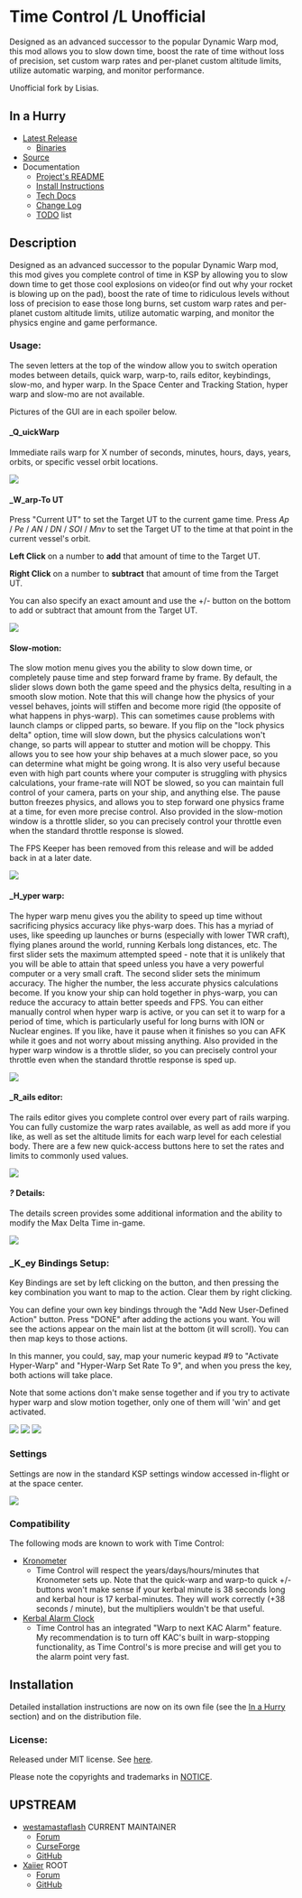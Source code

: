 # Time Control /L Unofficial

Designed as an advanced successor to the popular Dynamic Warp mod, this mod allows you to slow down time, boost the rate of time without loss of precision, set custom warp rates and per﻿-planet custom altitude limits, utilize automatic warping, and monitor performance.

Unofficial fork by Lisias.


## In a Hurry

* [Latest Release](https://github.com/net-lisias-kspu/TimeControl/releases)
	+ [Binaries](https://github.com/net-lisias-kspu/TimeControl/tree/Archive)
* [Source](https://github.com/net-lisias-kspu/TimeControl)
* Documentation
	+ [Project's README](https://github.com/net-lisias-kspu/TimeControl/blob/master/README.md)
	+ [Install Instructions](https://github.com/net-lisias-kspu/TimeControl/blob/master/INSTALL.md)
	+ [Tech Docs](https://github.com/net-lisias-kspu/TimeControl/blob/master/Docs/index.md)
	+ [Change Log](./CHANGE_LOG.md)
	+ [TODO](./TODO.md) list


## Description

Designed as an advanced successor to the popular Dynamic Warp mod, this mod gives you complete control of time in KSP by allowing you to slow down time to get those cool explosions on video(or find out why your rocket is blowing up on the pad), boost the rate of time to ridiculous levels without loss of precision to ease those long burns, set custom warp rates and per﻿-planet custom altitude limits, utilize automatic warping, and monitor the physics engine and game performance.

### Usage:

The seven letters at the top of the window allow you to switch operation modes between details, quick warp, warp-to, rails editor, keybindings, slow-mo, and hyper warp. In the Space Center and Tracking Station, hyper warp and slow-mo are not available.

Pictures of the GUI are in each spoiler below.

#### _Q_uickWarp

Immediate rails warp for X number of seconds, minutes, hours, days, years, orbits, or specific vessel orbit locations.

![](./Docs/readme.quickwarp.jpg)

#### _W_arp-To UT

Press "Current UT" to set the Target UT to the current game time. Press _Ap_ / _Pe_ / _AN_ / _DN_ / _SOI_ / _Mnv_ to set the Target UT to the time at that point in the current vessel's orbit.

**Left Click** on a number to **add** that amount of time to the Target UT.

**Right Click** on a number to **subtract** that amount of time from the Target UT.

You can also specify an exact amount and use the +/- button on the bottom to add or subtract that amount from the Target UT.

![](./Docs/readme.warpto.jpg)

#### Slow-motion:

The slow motion menu gives you the ability to slow down time, or completely pause time and step forward frame by frame. By default, the slider slows down both the game speed and the physics delta, resulting in a smooth slow motion. Note that this will change how the physics of your vessel behaves, joints will stiffen and become more rigid (the opposite of what happens in phys-warp). This can sometimes cause problems with launch clamps or clipped parts, so beware. If you flip on the "lock physics delta" option, time will slow down, but the physics calculations won't change, so parts will appear to stutter and motion will be choppy. This allows you to see how your ship behaves at a much slower pace, so you can determine what might be going wrong. It is also very useful because even with high part counts where your computer is struggling with physics calculations, your frame-rate will NOT be slowed, so you can maintain full control of your camera, parts on your ship, and anything else. The pause button freezes physics, and allows you to step forward one physics frame at a time, for even more precise control. Also provided in the slow-motion window is a throttle slider, so you can precisely control your throttle even when the standard throttle response is slowed.

The FPS Keeper has been removed from this release and will be added back in at a later date.

![](./Docs/readme.slowmotion.jpg)

#### _H_yper warp:

The hyper warp menu gives you the ability to speed up time without sacrificing physics accuracy like phys-warp does. This has a myriad of uses, like speeding up launches or burns (especially with lower TWR craft), flying planes around the world, running Kerbals long distances, etc. The first slider sets the maximum attempted speed - note that it is unlikely that you will be able to attain that speed unless you have a very powerful computer or a very small craft. The second slider sets the minimum accuracy. The higher the number, the less accurate physics calculations become. If you know your ship can hold together in phys-warp, you can reduce the accuracy to attain better speeds and FPS. You can either manually control when hyper warp is active, or you can set it to warp for a period of time, which is particularly useful for long burns with ION or Nuclear engines. If you like, have it pause when it finishes so you can AFK while it goes and not worry about missing anything. Also provided in the hyper warp window is a throttle slider, so you can precisely control your throttle even when the standard throttle response is sped up.

![](./Docs/readme.hyperwarp.jpg)

#### _R_ails editor:

The rails editor gives you complete control over every part of rails warping. You can fully customize the warp rates available, as well as add more if you like, as well as set the altitude limits for each warp level for each celestial body. There are a few new quick-access buttons here to set the rates and limits to commonly used values.

![](./Docs/readme.railseditor.jpg)

#### _?_ Details:

The details screen provides some additional information and the ability to modify the Max Delta Time in-game.

![](./Docs/readme.details.jpg)

### _K_ey Bindings Setup:

Key Bindings are set by left clicking on the button, and then pressing the key combination you want to map to the action. Clear them by right clicking. 

You can define your own key bindings through the "Add New User-Defined Action" button. Press "DONE" after adding the actions you want. You will see the actions appear on the main list at the bottom (it will scroll). You can then map keys to those actions.

In this manner, you could, say, map your numeric keypad #9 to "Activate Hyper-Warp" and "Hyper-Warp Set Rate To 9", and when you press the key, both actions will take place.

Note that some actions don't make sense together and if you try to activate hyper warp and slow motion together, only one of them will 'win' and get activated.

![](./Docs/readme.keybinds1.jpg)
![](./Docs/readme.keybinds2.jpg)
![](./Docs/readme.keybinds3.jpg)

### Settings

Settings are now in the standard KSP settings window accessed in-flight or at the space center.

![](./Docs/readme.settings.jpg)

### Compatibility

The following mods are known to work with Time Control:

* [Kronometer](https://forum.kerbalspaceprogram.com/index.php?/topic/161218-*)
	+ Time Control will respect the years/days/hours/minutes that Kronometer sets up. Note that the quick-warp and warp-to quick +/- buttons won't make sense if your kerbal minute is 38 seconds long and kerbal hour is 17 kerbal-minutes. They will work correctly (+38 seconds / minute), but the multipliers wouldn't be that useful.
* [Kerbal Alarm Clock](https://forum.kerbalspaceprogram.com/index.php?/topic/22809-*)
	+ Time Control has an integrated "Warp to next KAC Alarm" feature. My recommendation is to turn off KAC's built in warp-stopping functionality, as Time Control's is more precise and will get you to the alarm point very fast. 


## Installation

Detailed installation instructions are now on its own file (see the [In a Hurry](#in-a-hurry) section) and on the distribution file.

### License:

Released under MIT license. See [here](./LICENSE).

Please note the copyrights and trademarks in [NOTICE](./NOTICE).


## UPSTREAM

* [westamastaflash](https://forum.kerbalspaceprogram.com/index.php?/profile/110546-westamastaflash/) CURRENT MAINTAINER
	+ [Forum](https://forum.kerbalspaceprogram.com/index.php?/topic/143763-*)
	+ [CurseForge](https://kerbal.curseforge.com/projects/time-control-2-0)
	+ [GitHub](https://github.com/ntwest/TimeControl)
* [Xaiier](https://forum.kerbalspaceprogram.com/index.php?/profile/22833-xaiier/) ROOT
	+ [Forum](https://forum.kerbalspaceprogram.com/index.php?/topic/62946-*)
	+ [GitHub](https://github.com/Xaiier/TimeControl)
